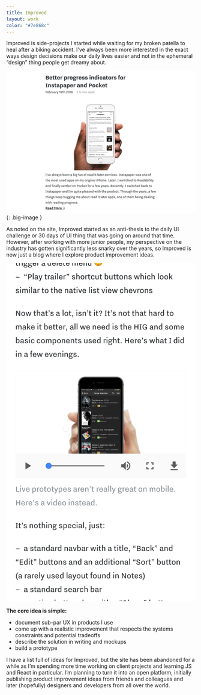 ```yaml
---
title: Improved
layout: work
color: "#7e868c"
---
```


Improved is side-projects I started while waiting for my broken patella to heal after a biking accident. I’ve always been more interested in the exact ways design decisions make our daily lives easier and not in the ephemeral “design” thing people get dreamy about.

![](/images/work/improved/improved1.png){: .big-image }

As noted on the site, Improved started as an anti-thesis to the daily UI challenge or 30 days of UI thing that was going on around that time. However, after working with more junior people, my perspective on the industry has gotten significantly less snarky over the years, so Improved is now just a blog where I explore product improvement ideas.

![](/images/work/improved/improved3.png)

**The core idea is simple:**

- document sub-par UX in products I use
- come up with a realistic improvement that respects the systems constraints and potential tradeoffs
- describe the solution in writing and mockups
- build a prototype

I have a list full of ideas for Improved, but the site has been abandoned for a while as I’m spending more time working on client projects and learning JS and React in particular. I’m planning to turn it into an open platform, initially publishing product improvement ideas from friends and colleagues and later (hopefully) designers and developers from all over the world.